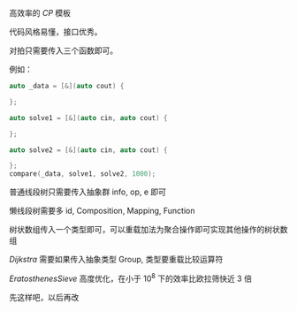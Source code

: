 高效率的 $CP$ 模板

代码风格易懂，接口优秀。

对拍只需要传入三个函数即可。

例如：
```cpp
auto _data = [&](auto cout) {

};

auto solve1 = [&](auto cin, auto cout) {

};

auto solve2 = [&](auto cin, auto cout) {

};
compare(_data, solve1, solve2, 1000);
```

普通线段树只需要传入抽象群 $\text{info, op, e}$ 即可

懒线段树需要多 $\text{id, Composition, Mapping, Function}$

树状数组传入一个类型即可，可以重载加法为聚合操作即可实现其他操作的树状数组

$Dijkstra$ 需要如果传入抽象类型 $\text{Group}$, 类型要重载比较运算符

$EratosthenesSieve$ 高度优化，在小于 $10^8$ 下的效率比欧拉筛快近 $3$ 倍

先这样吧，以后再改